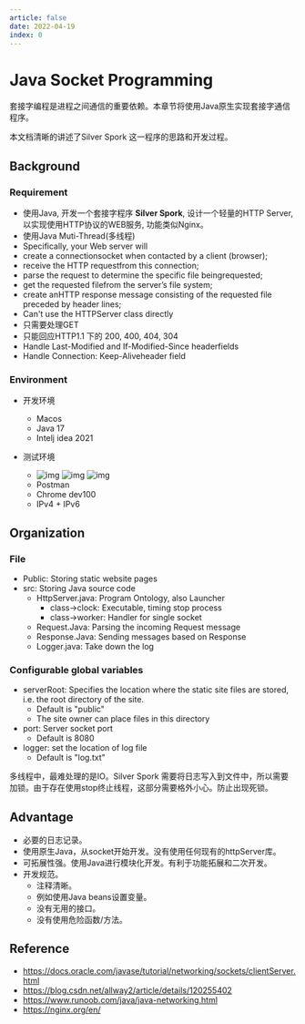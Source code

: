 ```yaml
---
article: false
date: 2022-04-19
index: 0
---
```


# Java Socket Programming

套接字编程是进程之间通信的重要依赖。本章节将使用Java原生实现套接字通信程序。

本文档清晰的讲述了Silver Spork 这一程序的思路和开发过程。

## Background

### Requirement

- 使用Java, 开发一个套接字程序 **Silver Spork**, 设计一个轻量的HTTP Server, 以实现使用HTTP协议的WEB服务, 功能类似Nginx。
- 使用Java Muti-Thread(多线程) 
-  Specifically, your Web server will 
  - create a connectionsocket when contacted by a client (browser);
  - receive the HTTP requestfrom this connection;
  - parse the request to determine the specific file beingrequested;
  - get the requested filefrom the server’s file system;
  - create anHTTP response message consisting of the requested file preceded by header lines;
  - Can't use the HTTPServer class directly
- 只需要处理GET
- 只能回应HTTP1.1 下的 200, 400, 404, 304
- Handle Last-Modified and If-Modified-Since headerfields
- Handle Connection: Keep-Aliveheader field

### Environment

- 开发环境
  - Macos
  - Java 17
  - Intelj idea 2021

- 测试环境
  - ![img](https://img.shields.io/badge/Build%20on%20Windows%2010-Pass-brightgreen) ![img](https://img.shields.io/badge/Build%20on%20Macos-Pass-brightgreen) ![img](https://img.shields.io/badge/Build%20on%20Centos%20Linux%207.9-Pass-brightgreen) 
  - Postman
  - Chrome dev100
  - IPv4 + IPv6

## Organization

### File

- Public: Storing static website pages
- src: Storing Java source code
  - HttpServer.java: Program Ontology, also Launcher
    - class->clock: Executable, timing stop process
    - class->worker: Handler for single socket
  - Request.Java: Parsing the incoming Request message
  - Response.Java: Sending messages based on Response
  - Logger.java: Take down the log

### Configurable global variables

- serverRoot: Specifies the location where the static site files are stored, i.e. the root directory of the site.
  - Default is "public"
  - The site owner can place files in this directory
- port: Server socket port 
  - Default is 8080
- logger: set the location of log file
  - Default is "log.txt"


多线程中，最难处理的是IO。Silver Spork 需要将日志写入到文件中，所以需要加锁。由于存在使用stop终止线程，这部分需要格外小心。防止出现死锁。

## Advantage

- 必要的日志记录。
- 使用原生Java，从socket开始开发。没有使用任何现有的httpServer库。
- 可拓展性强。使用Java进行模块化开发。有利于功能拓展和二次开发。
- 开发规范。
  - 注释清晰。
  - 例如使用Java beans设置变量。
  - 没有无用的接口。
  - 没有使用危险函数/方法。

## Reference

- https://docs.oracle.com/javase/tutorial/networking/sockets/clientServer.html
- https://blog.csdn.net/allway2/article/details/120255402
- https://www.runoob.com/java/java-networking.html
- https://nginx.org/en/
